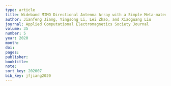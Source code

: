 ```yaml
---
type: article
title: Wideband MIMO Directional Antenna Array with a Simple Meta-materials Decoupling Structure for X-band Applications
author: Jianfeng Jiang, Yingsong Li, Lei Zhao, and Xiaoguang Liu
journal: Applied Computational Electromagnetics Society Journal
volume: 35
number: 5
year: 2020
month: 
doi:
pages:
publisher:
booktitle:
note:
sort_key: 202007
bib_key: jfjiang2020
---
```

